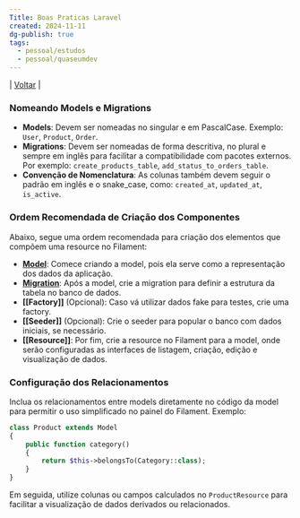 ```yaml
---
Title: Boas Praticas Laravel
created: 2024-11-11
dg-publish: true
tags:
  - pessoal/estudos
  - pessoal/quaseumdev
---
```

| [Voltar](index) |
### Nomeando Models e Migrations
- **Models**: Devem ser nomeadas no singular e em PascalCase. Exemplo: 
  `User`, `Product`, `Order`.
- **Migrations**: Devem ser nomeadas de forma descritiva, no plural e sempre em inglês para facilitar a compatibilidade com pacotes externos. Por exemplo:
  `create_products_table`, `add_status_to_orders_table`.
- **Convenção de Nomenclatura**: As colunas também devem seguir o padrão em inglês e o snake_case, como: 
  `created_at`, `updated_at`, `is_active`.
### Ordem Recomendada de Criação dos Componentes
Abaixo, segue uma ordem recomendada para criação dos elementos que compõem uma resource no Filament:
- **[Model](Model%20e%20a%20Migration.md)**: Comece criando a model, pois ela serve como a representação dos dados da aplicação.
- **[Migration](Model%20e%20a%20Migration.md)**: Após a model, crie a migration para definir a estrutura da tabela no banco de dados.
- **[[Factory]]** (Opcional): Caso vá utilizar dados fake para testes, crie uma factory.
- **[[Seeder]]** (Opcional): Crie o seeder para popular o banco com dados iniciais, se necessário.
- **[[Resource]]**: Por fim, crie a resource no Filament para a model, onde serão configuradas as interfaces de listagem, criação, edição e visualização de dados.
### Configuração dos Relacionamentos
Inclua os relacionamentos entre models diretamente no código da model para permitir o uso simplificado no painel do Filament. Exemplo:
```php
class Product extends Model
{
    public function category()
    {
        return $this->belongsTo(Category::class);
    }
}
```
Em seguida, utilize colunas ou campos calculados no `ProductResource` para facilitar a visualização de dados derivados ou relacionados.